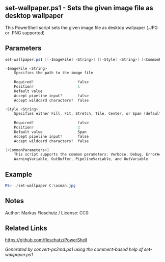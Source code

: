 ## set-wallpaper.ps1 - Sets the given image file as desktop wallpaper

This PowerShell script sets the given image file as desktop wallpaper (.JPG or .PNG supported)

## Parameters
```powershell
set-wallpaper.ps1 [[-ImageFile] <String>] [[-Style] <String>] [<CommonParameters>]

-ImageFile <String>
    Specifies the path to the image file
    
    Required?                    false
    Position?                    1
    Default value                
    Accept pipeline input?       false
    Accept wildcard characters?  false

-Style <String>
    Specifies either Fill, Fit, Stretch, Tile, Center, or Span (default)
    
    Required?                    false
    Position?                    2
    Default value                Span
    Accept pipeline input?       false
    Accept wildcard characters?  false

[<CommonParameters>]
    This script supports the common parameters: Verbose, Debug, ErrorAction, ErrorVariable, WarningAction, 
    WarningVariable, OutBuffer, PipelineVariable, and OutVariable.
```

## Example
```powershell
PS> ./set-wallpaper C:\ocean.jpg

```

## Notes
Author: Markus Fleschutz / License: CC0

## Related Links
https://github.com/fleschutz/PowerShell

*Generated by convert-ps2md.ps1 using the comment-based help of set-wallpaper.ps1*
